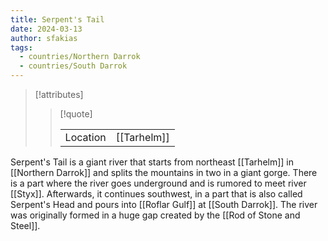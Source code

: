 ```yaml
---
title: Serpent's Tail
date: 2024-03-13
author: sfakias
tags:
  - countries/Northern Darrok
  - countries/South Darrok
---
```

> [!attributes]
> 
> > [!quote]
> >
> > | | |
> > | --- | --- |
> > | Location | [[Tarhelm]] |

Serpent's Tail is a giant river that starts from northeast [[Tarhelm]] in [[Northern Darrok]] and splits the mountains in two in a giant gorge. There is a part where the river goes underground and is rumored to meet river [[Styx]]. Afterwards, it continues southwest, in a part that is also called Serpent's Head and pours into [[Roflar Gulf]] at [[South Darrok]]. The river was originally formed in a huge gap created by the [[Rod of Stone and Steel]].